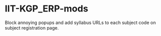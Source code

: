 # IIT-KGP_ERP-mods
Block annoying popups and add syllabus URLs to each subject code on subject registration page.
